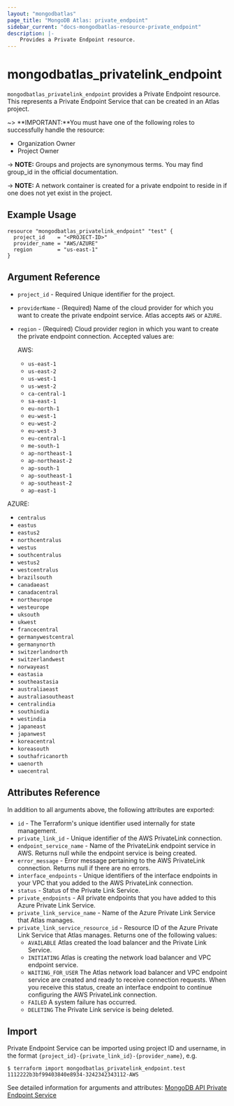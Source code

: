 ```yaml
---
layout: "mongodbatlas"
page_title: "MongoDB Atlas: private_endpoint"
sidebar_current: "docs-mongodbatlas-resource-private_endpoint"
description: |-
    Provides a Private Endpoint resource.
---
```


# mongodbatlas_privatelink_endpoint

`mongodbatlas_privatelink_endpoint` provides a Private Endpoint resource. This represents a Private Endpoint Service that can be created in an Atlas project.

~> **IMPORTANT:**You must have one of the following roles to successfully handle the resource:
  * Organization Owner
  * Project Owner

-> **NOTE:** Groups and projects are synonymous terms. You may find group_id in the official documentation.

-> **NOTE:** A network container is created for a private endpoint to reside in if one does not yet exist in the project.  


## Example Usage

```hcl
resource "mongodbatlas_privatelink_endpoint" "test" {
  project_id    = "<PROJECT-ID>"
  provider_name = "AWS/AZURE"
  region        = "us-east-1"
}
```

## Argument Reference

* `project_id` - Required 	Unique identifier for the project.
* `providerName` - (Required) Name of the cloud provider for which you want to create the private endpoint service. Atlas accepts `AWS` or `AZURE`.
* `region` - (Required) Cloud provider region in which you want to create the private endpoint connection.
Accepted values are:
  
  AWS:
  * `us-east-1`
  * `us-east-2`
  * `us-west-1`
  * `us-west-2`
  * `ca-central-1`
  * `sa-east-1`
  * `eu-north-1`
  * `eu-west-1`
  * `eu-west-2`
  * `eu-west-3`
  * `eu-central-1`
  * `me-south-1`
  * `ap-northeast-1`
  * `ap-northeast-2`
  * `ap-south-1`
  * `ap-southeast-1`
  * `ap-southeast-2`
  * `ap-east-1`

AZURE:
  * `centralus`
  * `eastus`
  * `eastus2`
  * `northcentralus`
  * `westus`
  * `southcentralus`
  * `westus2`
  * `westcentralus`
  * `brazilsouth`
  * `canadaeast`
  * `canadacentral`
  * `northeurope`
  * `westeurope`
  * `uksouth`
  * `ukwest`
  * `francecentral`
  * `germanywestcentral`
  * `germanynorth`
  * `switzerlandnorth`
  * `switzerlandwest`
  * `norwayeast`
  * `eastasia`
  * `southeastasia`
  * `australiaeast`
  * `australiasoutheast`
  * `centralindia`
  * `southindia`
  * `westindia`
  * `japaneast`
  * `japanwest`
  * `koreacentral`
  * `koreasouth`
  * `southafricanorth`
  * `uaenorth`
  * `uaecentral`


## Attributes Reference

In addition to all arguments above, the following attributes are exported:

* `id` - The Terraform's unique identifier used internally for state management.
* `private_link_id` - Unique identifier of the AWS PrivateLink connection.
* `endpoint_service_name` - Name of the PrivateLink endpoint service in AWS. Returns null while the endpoint service is being created.
* `error_message` - Error message pertaining to the AWS PrivateLink connection. Returns null if there are no errors.
* `interface_endpoints` - Unique identifiers of the interface endpoints in your VPC that you added to the AWS PrivateLink connection.
* `status` - Status of the Private Link Service.
* `private_endpoints` - All private endpoints that you have added to this Azure Private Link Service.
* `private_link_service_name` - Name of the Azure Private Link Service that Atlas manages.
* `private_link_service_resource_id` - Resource ID of the Azure Private Link Service that Atlas manages.
  Returns one of the following values:
  * `AVAILABLE` 	Atlas created the load balancer and the Private Link Service.
  * `INITIATING` 	Atlas is creating the network load balancer and VPC endpoint service.
  * `WAITING_FOR_USER` The Atlas network load balancer and VPC endpoint service are created and ready to receive connection requests. When you receive this status, create an interface endpoint to continue configuring the AWS PrivateLink connection.
  * `FAILED` 	A system failure has occurred.
  * `DELETING` 	The Private Link service is being deleted.

## Import
Private Endpoint Service can be imported using project ID and username, in the format `{project_id}-{private_link_id}-{provider_name}`, e.g.

```
$ terraform import mongodbatlas_privatelink_endpoint.test 1112222b3bf99403840e8934-3242342343112-AWS
```

See detailed information for arguments and attributes: [MongoDB API Private Endpoint Service](https://docs.atlas.mongodb.com/reference/api/private-endpoints-service-create-one//)